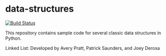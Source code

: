 # data-structures

[![Build Status](https://travis-ci.org/AveryPratt/data-structures.svg?branch=master)](https://travis-ci.org/AveryPratt/data-structures)

This repository contains sample code for several classic data structures in Python.

Linked List:
Developed by Avery Pratt, Patrick Saunders, and Joey Derosa
